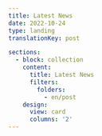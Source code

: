 ```yaml
---
title: Latest News
date: 2022-10-24
type: landing
translationKey: post

sections:
  - block: collection
    content:
      title: Latest News
      filters:
        folders:
          - en/post
    design:
      view: card
      columns: '2'
---
```

